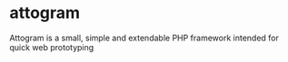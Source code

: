 attogram
========

Attogram is a small, simple and extendable PHP framework intended for quick web prototyping
